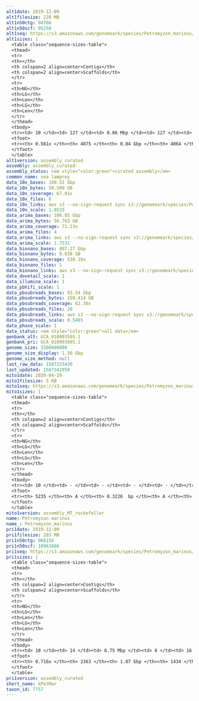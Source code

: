```yaml
---
alt1date: 2019-12-09
alt1filesize: 228 MB
alt1n50ctg: 94766
alt1n50scf: 95250
alt1seq: https://s3.amazonaws.com/genomeark/species/Petromyzon_marinus/kPetMar1/assembly_curated/kPetMar1.alt.cur.20191209.fasta.gz
alt1sizes: |
  <table class="sequence-sizes-table">
  <thead>
  <tr>
  <th></th>
  <th colspan=2 align=center>Contigs</th>
  <th colspan=2 align=center>Scaffolds</th>
  </tr>
  <tr>
  <th>NG</th>
  <th>LG</th>
  <th>Len</th>
  <th>LG</th>
  <th>Len</th>
  </tr>
  </thead>
  <tbody>
  <tr><td> 10 </td><td> 127 </td><td> 0.86 Mbp </td><td> 127 </td><td> 0.86 Mbp </td></tr>  <tr><td> 20 </td><td> 351 </td><td> 0.54 Mbp </td><td> 351 </td><td> 0.54 Mbp </td></tr>  <tr><td> 30 </td><td> 688 </td><td> 0.37 Mbp </td><td> 687 </td><td> 0.37 Mbp </td></tr>  <tr><td> 40 </td><td> 1215 </td><td> 0.22 Mbp </td><td> 1212 </td><td> 0.22 Mbp </td></tr>  <tr style="background-color:#cccccc;"><td> 50 </td><td> 2262 </td><td> 94.77 Kbp </td><td> 2254 </td><td> 95.25 Kbp </td></tr>  <tr><td> 60 </td><td> - </td><td> - </td><td> - </td><td> - </td></tr>  <tr><td> 70 </td><td> - </td><td> - </td><td> - </td><td> - </td></tr>  <tr><td> 80 </td><td> - </td><td> - </td><td> - </td><td> - </td></tr>  <tr><td> 90 </td><td> - </td><td> - </td><td> - </td><td> - </td></tr>  <tr><td> 100 </td><td> - </td><td> - </td><td> - </td><td> - </td></tr>  </tbody>
  <tfoot>
  <tr><th> 0.561x </th><th> 4075 </th><th> 0.84 Gbp </th><th> 4064 </th><th> 0.84 Gbp </th></tr>
  </tfoot>
  </table>
alt1version: assembly_curated
assembly: assembly_curated
assembly_status: <em style="color:green">curated assembly</em>
common_name: sea lamprey
data_10x_bases: 100.51 Gbp
data_10x_bytes: 50.509 GB
data_10x_coverage: 67.01x
data_10x_files: 8
data_10x_links: aws s3 --no-sign-request sync s3://genomeark/species/Petromyzon_marinus/kPetMar1/genomic_data/10x/ .<br>
data_10x_scale: 1.8533
data_arima_bases: 106.85 Gbp
data_arima_bytes: 56.763 GB
data_arima_coverage: 71.23x
data_arima_files: 4
data_arima_links: aws s3 --no-sign-request sync s3://genomeark/species/Petromyzon_marinus/kPetMar1/genomic_data/arima/ .<br>
data_arima_scale: 1.7531
data_bionano_bases: 807.27 Gbp
data_bionano_bytes: 0.838 GB
data_bionano_coverage: 538.18x
data_bionano_files: 1
data_bionano_links: aws s3 --no-sign-request sync s3://genomeark/species/Petromyzon_marinus/kPetMar1/genomic_data/bionano/ .<br>
data_dovetail_scale: 1
data_illumina_scale: 1
data_pbhifi_scale: 1
data_pbsubreads_bases: 93.54 Gbp
data_pbsubreads_bytes: 159.414 GB
data_pbsubreads_coverage: 62.36x
data_pbsubreads_files: 20
data_pbsubreads_links: aws s3 --no-sign-request sync s3://genomeark/species/Petromyzon_marinus/kPetMar1/genomic_data/pacbio/ . --exclude "*ccs*bam*"<br>
data_pbsubreads_scale: 0.5465
data_phase_scale: 1
data_status: <em style="color:green">all data</em>
genbank_alt: GCA_010993595.1
genbank_pri: GCA_010993605.1
genome_size: 1500000000
genome_size_display: 1.50 Gbp
genome_size_method: null
last_raw_data: 1587223430
last_updated: 1587342950
mito1date: 2020-04-19
mito1filesize: 5 KB
mito1seq: https://s3.amazonaws.com/genomeark/species/Petromyzon_marinus/kPetMar1/assembly_MT_rockefeller/kPetMar1.MT.20200419.fasta.gz
mito1sizes: |
  <table class="sequence-sizes-table">
  <thead>
  <tr>
  <th></th>
  <th colspan=2 align=center>Contigs</th>
  <th colspan=2 align=center>Scaffolds</th>
  </tr>
  <tr>
  <th>NG</th>
  <th>LG</th>
  <th>Len</th>
  <th>LG</th>
  <th>Len</th>
  </tr>
  </thead>
  <tbody>
  <tr><td> 10 </td><td> - </td><td> - </td><td> - </td><td> - </td></tr>  <tr><td> 20 </td><td> - </td><td> - </td><td> - </td><td> - </td></tr>  <tr><td> 30 </td><td> - </td><td> - </td><td> - </td><td> - </td></tr>  <tr><td> 40 </td><td> - </td><td> - </td><td> - </td><td> - </td></tr>  <tr style="background-color:#cccccc;"><td> 50 </td><td> - </td><td style="background-color:#ff8888;"> - </td><td> - </td><td style="background-color:#ff8888;"> - </td></tr>  <tr><td> 60 </td><td> - </td><td> - </td><td> - </td><td> - </td></tr>  <tr><td> 70 </td><td> - </td><td> - </td><td> - </td><td> - </td></tr>  <tr><td> 80 </td><td> - </td><td> - </td><td> - </td><td> - </td></tr>  <tr><td> 90 </td><td> - </td><td> - </td><td> - </td><td> - </td></tr>  <tr><td> 100 </td><td> - </td><td> - </td><td> - </td><td> - </td></tr>  </tbody>
  <tfoot>
  <tr><th> 5235 </th><th> A </th><th> 0.3226  bp </th><th> A </th><th> 0.3226  bp </th></tr>
  </tfoot>
  </table>
mito1version: assembly_MT_rockefeller
name: Petromyzon marinus
name_: Petromyzon_marinus
pri1date: 2019-12-09
pri1filesize: 283 MB
pri1n50ctg: 966156
pri1n50scf: 10963866
pri1seq: https://s3.amazonaws.com/genomeark/species/Petromyzon_marinus/kPetMar1/assembly_curated/kPetMar1.pri.cur.20191209.fasta.gz
pri1sizes: |
  <table class="sequence-sizes-table">
  <thead>
  <tr>
  <th></th>
  <th colspan=2 align=center>Contigs</th>
  <th colspan=2 align=center>Scaffolds</th>
  </tr>
  <tr>
  <th>NG</th>
  <th>LG</th>
  <th>Len</th>
  <th>LG</th>
  <th>Len</th>
  </tr>
  </thead>
  <tbody>
  <tr><td> 10 </td><td> 14 </td><td> 8.75 Mbp </td><td> 6 </td><td> 16.78 Mbp </td></tr>  <tr><td> 20 </td><td> 37 </td><td> 5.41 Mbp </td><td> 15 </td><td> 15.30 Mbp </td></tr>  <tr><td> 30 </td><td> 71 </td><td> 3.52 Mbp </td><td> 25 </td><td> 13.66 Mbp </td></tr>  <tr><td> 40 </td><td> 128 </td><td> 2.07 Mbp </td><td> 37 </td><td> 12.49 Mbp </td></tr>  <tr style="background-color:#cccccc;"><td> 50 </td><td> 236 </td><td style="background-color:#ff8888;"> 0.97 Mbp </td><td> 50 </td><td style="background-color:#88ff88;"> 10.96 Mbp </td></tr>  <tr><td> 60 </td><td> 488 </td><td> 0.37 Mbp </td><td> 67 </td><td> 5.88 Mbp </td></tr>  <tr><td> 70 </td><td> 1459 </td><td> 56.12 Kbp </td><td> 465 </td><td> 0.12 Mbp </td></tr>  <tr><td> 80 </td><td> - </td><td> - </td><td> - </td><td> - </td></tr>  <tr><td> 90 </td><td> - </td><td> - </td><td> - </td><td> - </td></tr>  <tr><td> 100 </td><td> - </td><td> - </td><td> - </td><td> - </td></tr>  </tbody>
  <tfoot>
  <tr><th> 0.716x </th><th> 2363 </th><th> 1.07 Gbp </th><th> 1434 </th><th> 1.09 Gbp </th></tr>
  </tfoot>
  </table>
pri1version: assembly_curated
short_name: kPetMar
taxon_id: 7757
---
```

